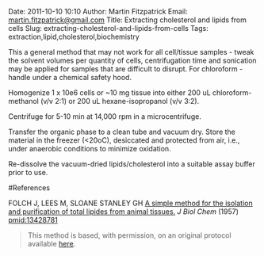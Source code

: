 Date: 2011-10-10 10:10
Author: Martin Fitzpatrick
Email: martin.fitzpatrick@gmail.com
Title: Extracting cholesterol and lipids from cells
Slug: extracting-cholesterol-and-lipids-from-cells
Tags: extraction,lipid,cholesterol,biochemistry

This a general method that may not work for all cell/tissue samples - tweak the solvent volumes per quantity of cells, centrifugation time and sonication may be applied for samples that are difficult to disrupt.  For chloroform - handle under a chemical safety hood.









Homogenize 1 x 10e6 cells or ~10 mg tissue into either 200 uL chloroform-methanol (v/v 2:1) or 200 uL hexane-isopropanol (v/v 3:2).



Centrifuge for 5-10 min at 14,000 rpm in a microcentrifuge.



Transfer the organic phase to a clean tube and vacuum dry.  Store the material in the freezer (<20oC), desiccated and protected from air, i.e., under anaerobic conditions to minimize oxidation.



Re-dissolve the vacuum-dried lipids/cholesterol into a suitable assay buffer prior to use.





#References


FOLCH J, LEES M, SLOANE STANLEY GH [A simple method for the isolation and purification of total lipides from animal tissues.](http://www.ncbi.nlm.nih.gov/pubmed/13428781) _J Biol Chem_ (1957)
[pmid:13428781](http://www.ncbi.nlm.nih.gov/pubmed/13428781)





>This method is based, with permission, on an original protocol available [here](pmid:13428781).

